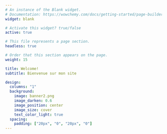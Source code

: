 ```yaml
---
# An instance of the Blank widget.
# Documentation: https://wowchemy.com/docs/getting-started/page-builder/
widget: blank

# Activate this widget? true/false
active: true

# This file represents a page section.
headless: true

# Order that this section appears on the page.
weight: 15

title: Welcome!
subtitle: Bienvenue sur mon site

design:
  columns: "1"
  background:
    image: banner2.png
    image_darken: 0.6
    image_position: center
    image_size: cover
    text_color_light: true
  spacing:
    padding: ["20px", "0", "20px", "0"]
---
```



